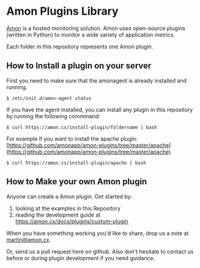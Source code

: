 Amon Plugins Library
=====================

[Amon](https://amon.cx) is a hosted monitoring solution. Amon uses open-source plugins (written in Python)
to monitor a wide variety of application metrics.

Each folder in this repository represents one Amon plugin.


How to Install a plugin on your server
---------------------------------

First you need to make sure that the amonagent is already installed and running. 

	$ /etc/init.d/amon-agent status

If you have the agent installed, you can install any plugin in this repository by running the following commmand:

	$ curl https://amon.cx/install-plugin/foldername | bash


For example if you want to install the apache plugin: [https://github.com/amonapp/amon-plugins/tree/master/apache](https://github.com/amonapp/amon-plugins/tree/master/apache)

	$ curl https://amon.cx/install-plugin/apache | bash
	

How to Make your own Amon plugin
---------------------------------

Anyone can create a Amon plugin. Get started by:

1. looking at the examples in this Repository
2. reading the development guide at https://amon.cx/docs/plugins/custom-plugin

When you have something working you'd like to share, drop us a note at <martin@amon.cx>.

Or, send us a pull request here on github. Also don't hesitate to contact us before or during
plugin development if you need guidance.